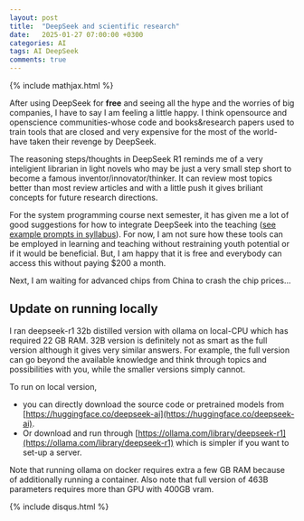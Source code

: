 ```yaml
---
layout: post
title:  "DeepSeek and scientific research"
date:   2025-01-27 07:00:00 +0300
categories: AI
tags: AI DeepSeek
comments: true
---
```

{% include mathjax.html %}

After using DeepSeek for **free** and seeing all the hype and the worries of big companies, I have to say I am feeling a little happy.
I think opensource and openscience communities-whose code and books&research papers used to train tools that are closed and very expensive for the most of the world-have taken their revenge by DeepSeek.

The reasoning steps/thoughts in DeepSeek R1 reminds me of a very inteligient librarian in light novels who may be just a very small step short to become a famous inventor/innovator/thinker.
It can review most topics better than most review articles and with a little push it gives briliant concepts for future research directions.

For the system programming course next semester, it has given me a lot of good suggestions for how to integrate DeepSeek into the teaching ([see example prompts in syllabus](https://github.com/adaskin/bil222-sysprog25?tab=readme-ov-file#use-of-ai-gpt-gemini-deepseek-etc)). For now, I am not sure how these tools can be employed in learning and teaching without restraining youth potential or if it would be beneficial. But, I am happy that it is free and everybody can access this without paying $200 a month.

Next, I am waiting for advanced chips from China to crash the chip prices...

## Update on running locally
I ran  deepseek-r1 32b distilled version with ollama on local-CPU which has required  22 GB RAM.
32B version is definitely not as smart as the full version although it gives very similar answers. 
For example, the full version can go beyond the available knowledge 
and think through topics and possibilities with you, 
while the smaller versions simply cannot.

To run on local version, 
- you can directly download the source code or pretrained models from [https://huggingface.co/deepseek-ai](https://huggingface.co/deepseek-ai). 
- Or download and run through [https://ollama.com/library/deepseek-r1](https://ollama.com/library/deepseek-r1) 
which is simpler if you want to set-up a server.

Note that running ollama on docker requires extra a few GB RAM because of additionally running a container.
Also note that full version of 463B parameters requires more than  GPU with 400GB vram.

{% include disqus.html %}